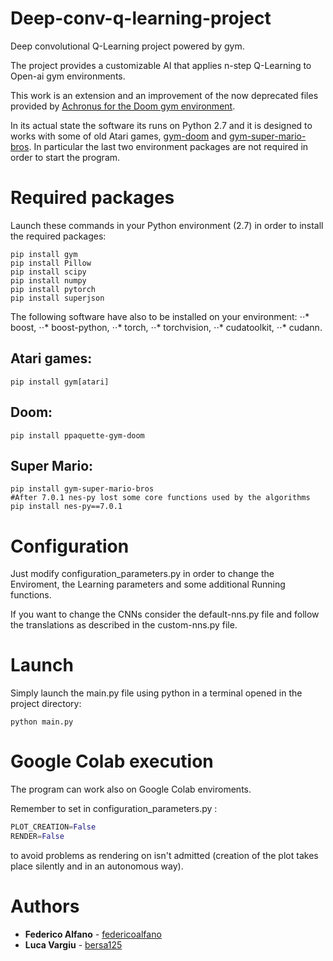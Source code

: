 # Deep-conv-q-learning-project
Deep convolutional Q-Learning project powered by gym.

The project provides a customizable AI that applies n-step Q-Learning to Open-ai gym environments. 

This work is an extension and an improvement of the now deprecated files provided by [Achronus for the Doom gym environment](https://github.com/Achronus/Machine-Learning-101/tree/master/coding_templates_and_data_files/artificial_intelligence/1.%20deep_convolutional_q_learning).

In its actual state the software its runs on Python 2.7 and it is designed to works with some of old Atari games, [gym-doom](https://github.com/ppaquette/gym-doom) and [gym-super-mario-bros](https://github.com/Kautenja/gym-super-mario-bros). In particular the last two environment packages are not required in order to start the program.

# Required packages

Launch these commands in your Python environment (2.7) in order to install the required packages:

```shell
pip install gym
pip install Pillow
pip install scipy
pip install numpy
pip install pytorch
pip install superjson
```
The following software have also to be installed on your environment: 
⋅⋅* boost, 
⋅⋅* boost-python, 
⋅⋅* torch, 
⋅⋅* torchvision, 
⋅⋅* cudatoolkit, 
⋅⋅* cudann. 

## Atari games:
```shell
pip install gym[atari]
```
## Doom:
```shell
pip install ppaquette-gym-doom
```

## Super Mario:
```shell
pip install gym-super-mario-bros
#After 7.0.1 nes-py lost some core functions used by the algorithms
pip install nes-py==7.0.1
```

# Configuration
Just modify configuration_parameters.py in order to change the Enviroment, the Learning parameters and some additional Running functions.

If you want to change the CNNs consider the default-nns.py file and follow the translations as described in the custom-nns.py file.

# Launch
Simply launch the main.py file using python in a terminal opened in the project directory:
```shell
python main.py
```
# Google Colab execution 

The program can work also on Google Colab enviroments.

Remember to set in configuration_parameters.py :
```python
PLOT_CREATION=False
RENDER=False
```
to avoid problems as rendering on isn't admitted (creation of the plot takes place silently and in an autonomous way).

# Authors

* **Federico Alfano**  - [federicoalfano](https://github.com/federicoalfano/)
* **Luca Vargiu** - [bersa125](https://github.com/bersa125)